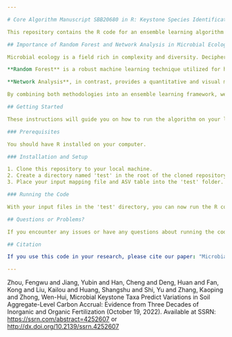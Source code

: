 ```yaml
---

# Core Algorithm Manuscript SBB20680 in R: Keystone Species Identification in Microbial Ecology

This repository contains the R code for an ensemble learning algorithm designed for the identification of keystone species in microbial ecology studies. The core algorithm integrates the benefits of Random Forest and Network Analysis methodologies.

## Importance of Random Forest and Network Analysis in Microbial Ecology

Microbial ecology is a field rich in complexity and diversity. Deciphering patterns and processes in microbial communities necessitates methods capable of managing vast quantities of data and extracting meaningful insights. Random Forest and Network Analysis methodologies are crucial in this context.

**Random Forest** is a robust machine learning technique utilized for handling intricate data structures. It is adept at dealing with a substantial number of predictor variables, even when complex interactions and non-linear relationships are present. This makes it particularly suitable for handling microbial ecology data.

**Network Analysis**, in contrast, provides a quantitative and visual method to investigate intricate relationships between different microbial species within an ecosystem. It can unveil community structures, interactions, and keystone species, all of which are crucial for understanding the ecological roles of microbes.

By combining both methodologies into an ensemble learning framework, we can take advantage of each method's strengths to build more accurate and robust models of microbial ecology. More importantly, this approach enhances our ability to identify and understand the role of keystone species in microbial communities.

## Getting Started

These instructions will guide you on how to run the algorithm on your local machine.

### Prerequisites

You should have R installed on your computer.

### Installation and Setup

1. Clone this repository to your local machine.
2. Create a directory named 'test' in the root of the cloned repository.
3. Place your input mapping file and ASV table into the 'test' folder.

### Running the Code

With your input files in the 'test' directory, you can now run the R code. Navigate to the directory containing the R script in a terminal and type `RF-NETWORK algorithm of keystone.R` (replace "script_name.R" with the name of the script you want to run).

## Questions or Problems?

If you encounter any issues or have any questions about running the code, please email me at zhoufengwu@njnu.edu.cn.

## Citation

If you use this code in your research, please cite our paper: "Microbial Keystone Taxa Predict Variations in Soil Aggregate-Level Carbon Accrual: Evidence from Three Decades of Inorganic and Organic Fertilization" (details of the paper will be provided when available).

---
```

Zhou, Fengwu and Jiang, Yubin and Han, Cheng and Deng, Huan and Fan, Kong and Liu, Kailou and Huang, Shangshu and Shi, Yu and Zhang, Kaoping and Zhong, Wen-Hui, Microbial Keystone Taxa Predict Variations in Soil Aggregate-Level Carbon Accrual: Evidence from Three Decades of Inorganic and Organic Fertilization (October 19, 2022). Available at SSRN: https://ssrn.com/abstract=4252607 or http://dx.doi.org/10.2139/ssrn.4252607

